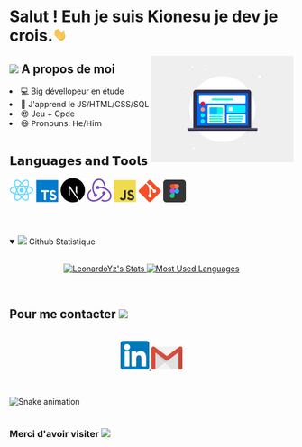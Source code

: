 <h1> Salut ! Euh je suis Kionesu je dev je crois.<img src="https://github.com/LeonardoYz/LeonardoYz/blob/main/assets/Hi.gif" width="25"></h1>
<img align="right" width="50%" src="https://github.com/LeonardoYz/LeonardoYz/blob/main/assets/responsive-design-image.gif">

<h2> <img src="https://emoji.gg/assets/emoji/7279-vibecat.gif" width="24"/> A propos de moi </h2>

<li> 💻 Big dévellopeur en étude </li>
<li> 🧠 J'apprend le JS/HTML/CSS/SQL </li>
<li> 😍 Jeu + Cpde </li>
<li> 😆 𝖯𝗋𝗈𝗇𝗈𝗎𝗇𝗌: 𝖧𝖾/𝖧𝗂𝗆 </li>

<br/>
<h2>𝗟𝗮𝗻𝗴𝘂𝗮𝗴𝗲𝘀 𝗮𝗻𝗱 𝗧𝗼𝗼𝗹𝘀</h2>
<code><img width="43" src="https://github.com/LeonardoYz/LeonardoYz/blob/main/assets/React.svg"></code>
<code><img width="40" src="https://github.com/LeonardoYz/LeonardoYz/blob/main/assets/Typescript.svg"></code>
<code><img width="43" src="https://github.com/LeonardoYz/LeonardoYz/blob/main/assets/nextjs-logo.svg"></code>
<code><img width="43" src="https://github.com/LeonardoYz/LeonardoYz/blob/main/assets/redux-logo.svg"></code>
<code><img width="40" src="https://github.com/LeonardoYz/LeonardoYz/blob/main/assets/JS.svg"></code>
<code><img width="40" src="https://github.com/LeonardoYz/LeonardoYz/blob/main/assets/git.svg"></code>
<code><img width="40" src="https://github.com/LeonardoYz/LeonardoYz/blob/main/assets/figma-logo.png"></code>

<br/>
<br/>

#

<details open="">
<summary>
  <img src="https://media.giphy.com/media/cj87CxfRtrUifF3Ryk/giphy.gif" height="25">
  <span>Github Statistique</span>
</summary>
<br>

<p align="center">
  <a href="https://github.com/LeonardoYz" target="_blank">
    <img width="400em" src="https://github-readme-stats.vercel.app/api?username=LeonardoYz&show_icons=true&theme=react&rank_icon=github" alt="LeonardoYz's Stats" />
    <img width="335em" src="https://github-readme-stats.vercel.app/api/top-langs/?username=LeonardoYz&layout=compact&theme=react" alt="Most Used Languages" />
  </a>
</p>
</details>
<br>

<h2>
  Pour me contacter
  <a target="_blank">
    <img src="https://media.tenor.com/images/22f42c11b612b041b4038573dca18a2d/tenor.gif" height="25px" style="max-width:100%;">
  </a>
</h2>

<p align="center">
  <br>
  <a href="https://www.linkedin.com/in/leonardo-yzquierdo-97899983/" target="_blank">
    <code><img width="51" src="https://github.com/LeonardoYz/LeonardoYz/blob/main/assets/linkedIn.png"/></code>
  </a>
  <a href="mailto: leoyzquierdo@gmail.com" target="_blank">
    <code><img width="55" src="https://github.com/LeonardoYz/LeonardoYz/blob/main/assets/gmail.png"/></code>
  </a>
</p>
<br/>


  ![Snake animation](https://github.com/LeonardoYz/LeonardoYz/blob/output/github-contribution-grid-snake.svg)

#

<h3>Merci d'avoir visiter <img height="40" src="https://emoji.gg/assets/emoji/7333-parrotdance.gif"></h3>

#
